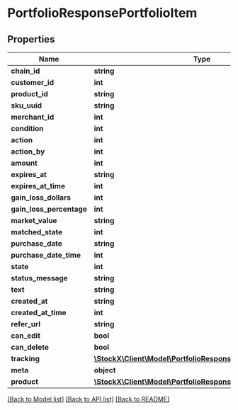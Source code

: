# PortfolioResponsePortfolioItem

## Properties
Name | Type | Description | Notes
------------ | ------------- | ------------- | -------------
**chain_id** | **string** |  | [optional] 
**customer_id** | **int** |  | [optional] 
**product_id** | **string** |  | [optional] 
**sku_uuid** | **string** |  | [optional] 
**merchant_id** | **int** |  | [optional] 
**condition** | **int** |  | [optional] 
**action** | **int** |  | [optional] 
**action_by** | **int** |  | [optional] 
**amount** | **int** |  | [optional] 
**expires_at** | **string** |  | [optional] 
**expires_at_time** | **int** |  | [optional] 
**gain_loss_dollars** | **int** |  | [optional] 
**gain_loss_percentage** | **int** |  | [optional] 
**market_value** | **string** |  | [optional] 
**matched_state** | **int** |  | [optional] 
**purchase_date** | **string** |  | [optional] 
**purchase_date_time** | **int** |  | [optional] 
**state** | **int** |  | [optional] 
**status_message** | **string** |  | [optional] 
**text** | **string** |  | [optional] 
**created_at** | **string** |  | [optional] 
**created_at_time** | **int** |  | [optional] 
**refer_url** | **string** |  | [optional] 
**can_edit** | **bool** |  | [optional] 
**can_delete** | **bool** |  | [optional] 
**tracking** | [**\StockX\Client\Model\PortfolioResponsePortfolioItemTracking**](PortfolioResponsePortfolioItemTracking.md) |  | [optional] 
**meta** | **object** |  | [optional] 
**product** | [**\StockX\Client\Model\PortfolioResponsePortfolioItemProduct**](PortfolioResponsePortfolioItemProduct.md) |  | [optional] 

[[Back to Model list]](../README.md#documentation-for-models) [[Back to API list]](../README.md#documentation-for-api-endpoints) [[Back to README]](../README.md)


